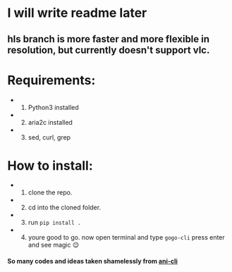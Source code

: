 # I will write readme later
## hls branch is more faster and more flexible in resolution, but currently doesn't support vlc.
# **Requirements:**

- 1. Python3 installed
- 2. aria2c installed
- 3. sed, curl, grep

# **How to install:**

- 1. clone the repo.
- 2. cd into the cloned folder.
- 3. run `pip install .`
- 4. youre good to go. now open terminal and type `gogo-cli` press enter and see magic 😌


#### So many codes and ideas taken shamelessly from [ani-cli](https://github.com/pystardust/ani-cli)

